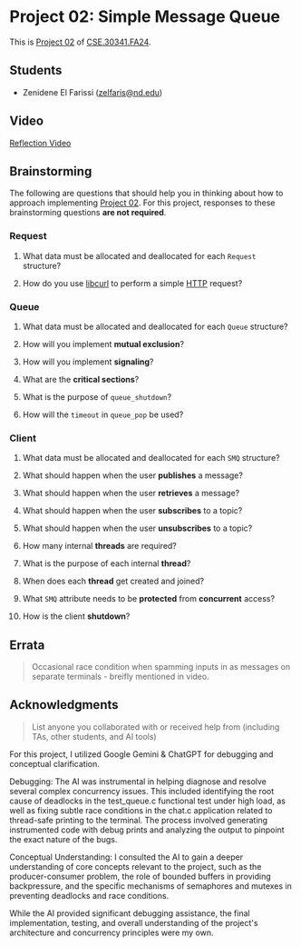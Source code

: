 # Project 02: Simple Message Queue

This is [Project 02] of [CSE.30341.FA24].

## Students

- Zenidene El Farissi (zelfaris@nd.edu)

## Video

[Reflection Video](https://www.youtube.com/watch?v=zXPjAKeR4Ro)

## Brainstorming

The following are questions that should help you in thinking about how to
approach implementing [Project 02].  For this project, responses to these
brainstorming questions **are not required**.

### Request

1. What data must be allocated and deallocated for each `Request` structure?

2. How do you use [libcurl] to perform a simple [HTTP] request?

### Queue

1. What data must be allocated and deallocated for each `Queue` structure?

2. How will you implement **mutual exclusion**?

3. How will you implement **signaling**?

4. What are the **critical sections**?

5. What is the purpose of `queue_shutdown`?

6. How will the `timeout` in `queue_pop` be used?

### Client

1. What data must be allocated and deallocated for each `SMQ` structure?

2. What should happen when the user **publishes** a message?

3. What should happen when the user **retrieves** a message?

4. What should happen when the user **subscribes** to a topic?

5. What should happen when the user **unsubscribes** to a topic?

6. How many internal **threads** are required?

7. What is the purpose of each internal **thread**?

8. When does each **thread** get created and joined?

9. What `SMQ` attribute needs to be **protected** from **concurrent** access?

10. How is the client **shutdown**?

## Errata

> Occasional race condition when spamming inputs in as messages on separate terminals - breifly mentioned in video. 

## Acknowledgments

> List anyone you collaborated with or received help from (including TAs, other
students, and AI tools)

For this project, I utilized Google Gemini & ChatGPT for debugging and conceptual clarification.

Debugging: The AI was instrumental in helping diagnose and resolve several complex concurrency issues. This included identifying the root cause of deadlocks in the test_queue.c functional test under high load, as well as fixing subtle race conditions in the chat.c application related to thread-safe printing to the terminal. The process involved generating instrumented code with debug prints and analyzing the output to pinpoint the exact nature of the bugs.

Conceptual Understanding: I consulted the AI to gain a deeper understanding of core concepts relevant to the project, such as the producer-consumer problem, the role of bounded buffers in providing backpressure, and the specific mechanisms of semaphores and mutexes in preventing deadlocks and race conditions.

While the AI provided significant debugging assistance, the final implementation, testing, and overall understanding of the project's architecture and concurrency principles were my own.


[Project 02]: https://www3.nd.edu/~pbui/teaching/cse.30341.fa24/project02.html
[CSE.30341.FA24]: https://www3.nd.edu/~pbui/teaching/cse.30341.fa24/
[libcurl]: https://curl.se/libcurl/c/
[HTTP]: https://en.wikipedia.org/wiki/HTTP
